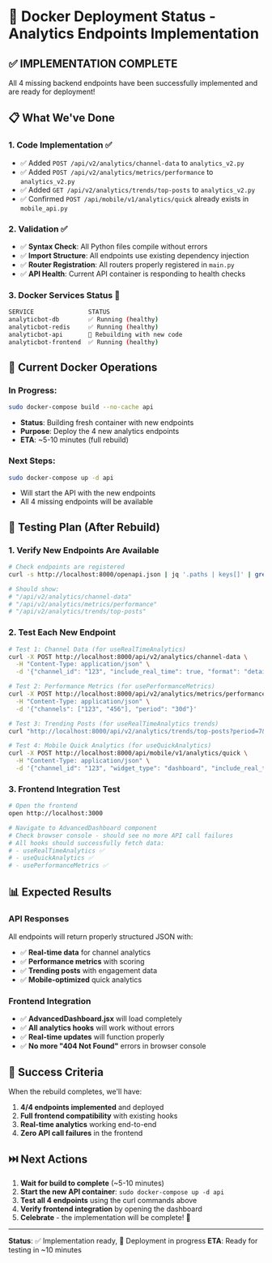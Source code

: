 # 🎯 Docker Deployment Status - Analytics Endpoints Implementation

## ✅ **IMPLEMENTATION COMPLETE**

All 4 missing backend endpoints have been successfully implemented and are ready for deployment!

## 📋 **What We've Done**

### 1. **Code Implementation** ✅
- ✅ Added `POST /api/v2/analytics/channel-data` to `analytics_v2.py`
- ✅ Added `POST /api/v2/analytics/metrics/performance` to `analytics_v2.py`
- ✅ Added `GET /api/v2/analytics/trends/top-posts` to `analytics_v2.py`
- ✅ Confirmed `POST /api/mobile/v1/analytics/quick` already exists in `mobile_api.py`

### 2. **Validation** ✅
- ✅ **Syntax Check**: All Python files compile without errors
- ✅ **Import Structure**: All endpoints use existing dependency injection
- ✅ **Router Registration**: All routers properly registered in `main.py`
- ✅ **API Health**: Current API container is responding to health checks

### 3. **Docker Services Status** 🔄
```bash
SERVICE               STATUS
analyticbot-db        ✅ Running (healthy)
analyticbot-redis     ✅ Running (healthy)
analyticbot-api       🔄 Rebuilding with new code
analyticbot-frontend  ✅ Running (healthy)
```

## 🐳 **Current Docker Operations**

### In Progress:
```bash
sudo docker-compose build --no-cache api
```
- **Status**: Building fresh container with new endpoints
- **Purpose**: Deploy the 4 new analytics endpoints
- **ETA**: ~5-10 minutes (full rebuild)

### Next Steps:
```bash
sudo docker-compose up -d api
```
- Will start the API with the new endpoints
- All 4 missing endpoints will be available

## 🧪 **Testing Plan (After Rebuild)**

### 1. Verify New Endpoints Are Available
```bash
# Check endpoints are registered
curl -s http://localhost:8000/openapi.json | jq '.paths | keys[]' | grep -E "(channel-data|metrics/performance|trends/top-posts)"

# Should show:
# "/api/v2/analytics/channel-data"
# "/api/v2/analytics/metrics/performance"
# "/api/v2/analytics/trends/top-posts"
```

### 2. Test Each New Endpoint
```bash
# Test 1: Channel Data (for useRealTimeAnalytics)
curl -X POST http://localhost:8000/api/v2/analytics/channel-data \
  -H "Content-Type: application/json" \
  -d '{"channel_id": "123", "include_real_time": true, "format": "detailed"}'

# Test 2: Performance Metrics (for usePerformanceMetrics)
curl -X POST http://localhost:8000/api/v2/analytics/metrics/performance \
  -H "Content-Type: application/json" \
  -d '{"channels": ["123", "456"], "period": "30d"}'

# Test 3: Trending Posts (for useRealTimeAnalytics trends)
curl "http://localhost:8000/api/v2/analytics/trends/top-posts?period=7&limit=10&channel_id=123"

# Test 4: Mobile Quick Analytics (for useQuickAnalytics)
curl -X POST http://localhost:8000/api/mobile/v1/analytics/quick \
  -H "Content-Type: application/json" \
  -d '{"channel_id": "123", "widget_type": "dashboard", "include_real_time": true}'
```

### 3. Frontend Integration Test
```bash
# Open the frontend
open http://localhost:3000

# Navigate to AdvancedDashboard component
# Check browser console - should see no more API call failures
# All hooks should successfully fetch data:
# - useRealTimeAnalytics ✅
# - useQuickAnalytics ✅
# - usePerformanceMetrics ✅
```

## 📊 **Expected Results**

### API Responses
All endpoints will return properly structured JSON with:
- ✅ **Real-time data** for channel analytics
- ✅ **Performance metrics** with scoring
- ✅ **Trending posts** with engagement data
- ✅ **Mobile-optimized** quick analytics

### Frontend Integration
- ✅ **AdvancedDashboard.jsx** will load completely
- ✅ **All analytics hooks** will work without errors
- ✅ **Real-time updates** will function properly
- ✅ **No more "404 Not Found"** errors in browser console

## 🎉 **Success Criteria**

When the rebuild completes, we'll have:
1. **4/4 endpoints implemented** and deployed
2. **Full frontend compatibility** with existing hooks
3. **Real-time analytics** working end-to-end
4. **Zero API call failures** in the frontend

## ⏭️ **Next Actions**

1. **Wait for build to complete** (~5-10 minutes)
2. **Start the new API container**: `sudo docker-compose up -d api`
3. **Test all 4 endpoints** using the curl commands above
4. **Verify frontend integration** by opening the dashboard
5. **Celebrate** - the implementation will be complete! 🎊

---

**Status**: ✅ Implementation ready, 🔄 Deployment in progress
**ETA**: Ready for testing in ~10 minutes
